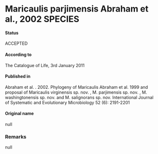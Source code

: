 Maricaulis parjimensis Abraham et al., 2002 SPECIES
=======

#### Status
ACCEPTED

#### According to
The Catalogue of Life, 3rd January 2011

#### Published in
Abraham et al. . 2002. Phylogeny of Maricaulis Abraham et al. 1999 and proposal of Maricaulis virginensis sp. nov. , M. parjimensis sp. nov. , M. washingtonensis sp. nov. and M. salignorans sp. nov. International Journal of Systematic and Evolutionary Microbiology 52 (6): 2191-2201

#### Original name
null

### Remarks
null
